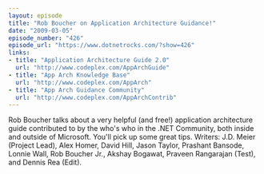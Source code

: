 ```yaml
---
layout: episode
title: "Rob Boucher on Application Architecture Guidance!"
date: "2009-03-05"
episode_number: "426"
episode_url: "https://www.dotnetrocks.com/?show=426"
links:
- title: "Application Architecture Guide 2.0"
  url: "http://www.codeplex.com/AppArchGuide"
- title: "App Arch Knowledge Base"
  url: "http://www.codeplex.com/AppArch"
- title: "App Arch Guidance Community"
  url: "http://www.codeplex.com/AppArchContrib"
---
```


Rob Boucher talks about a very helpful (and free!) application architecture guide contributed to by the who's who in the .NET Community, both inside and outside of Microsoft. You'll pick up some great tips. Writers: J.D. Meier (Project Lead), Alex Homer, David Hill, Jason Taylor, Prashant Bansode, Lonnie Wall, Rob Boucher Jr., Akshay Bogawat, Praveen Rangarajan (Test), and Dennis Rea (Edit).
